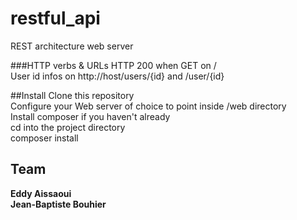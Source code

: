 # restful_api
REST architecture web server

###HTTP verbs & URLs
HTTP 200 when GET on /  
User id infos on http://host/users/{id} and /user/{id}  

##Install
Clone this repository  
Configure your Web server of choice to point inside /web directory  
Install composer if you haven't already    
cd into the project directory  
composer install  

Team
----
**Eddy Aissaoui**  
**Jean-Baptiste Bouhier**
